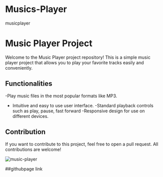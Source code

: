 # Musics-Player
 musicplayer
 # Music Player Project



 Welcome to the Music Player project repository! This is a simple music player project that allows you to play your favorite tracks easily and conveniently.


 ## Functionalities

-Play music files in the most popular formats like MP3.
- Intuitive and easy to use user interface.
-Standard playback controls such as play, pause, fast forward
 -Responsive design for use on different devices.


## Contribution

If you want to contribute to this project, feel free to open a pull request. All contributions are welcome!




![music-player](https://github.com/Miquissefelix/Music-Player/assets/101923168/bb330c85-40ac-43a4-9336-3b70bcac76d9)

##githubpage link

